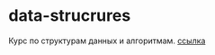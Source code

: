 # data-strucrures

Курс по структурам данных и алгоритмам. [ссылка](https://stepik.org/course/1547/syllabus)
